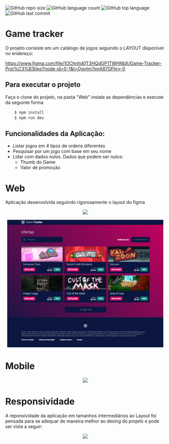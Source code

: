 ![GitHub repo size](https://img.shields.io/github/repo-size/LucasHARosa/Game-Tracker)
![GitHub language count](https://img.shields.io/github/languages/count/LucasHARosa/Game-Tracker)
![GitHub top language](https://img.shields.io/github/languages/top/LucasHARosa/Game-Tracker)
![GitHub last commit](https://img.shields.io/github/last-commit/LucasHARosa/Game-Tracker)

# Game tracker

O projeto consiste em um catálogo de jogos seguindo o LAYOUT disponível no endereço:
 
<a href="https://www.figma.com/file/1OChnhd0T3HQdGP1TWHNbX/Game-Tracker-Prot%C3%B3tipo?node-id=0-1&t=Ogvtm7mrA87GFhry-0
">https://www.figma.com/file/1OChnhd0T3HQdGP1TWHNbX/Game-Tracker-Prot%C3%B3tipo?node-id=0-1&t=Ogvtm7mrA87GFhry-0
</a>

## Para executar o projeto
Faça o clone do projeto, na pasta "Web" instale as dependências e execute da seguinte forma
```sh
    $ npm install
    $ npm run dev
```

## Funcionalidades da Aplicação:

* Listar jogos em 4 tipos de ordens diferentes
* Pesquisar por um jogo com base em seu nome
* Lidar com dados nulos. Dados que podem ser nulos:
  * Thumb do Game
  * Valor de promoção

# Web
Aplicação desenvolvida seguindo rigorosamente o layout do figma
<p align="center">
  <img heigth="400" src="./Imagens/Game_tracker_web.gif">
</p>
<p align="center">
  <img height="400" src="./Imagens/Game_tracker_web.png">
</p>

# Mobile


<p align="center">
  <img src="./Imagens/Game_tracker_mobile.gif">
</p>

# Responsividade 

A reponsividade da aplicação em tamanhos intermediários ao Layout foi pensada para se adequar de maneira melhor ao desing do projeto e pode ser vista a seguir:

<p align="center">
  <img src="./Imagens/Responsividade.gif">
</p>
